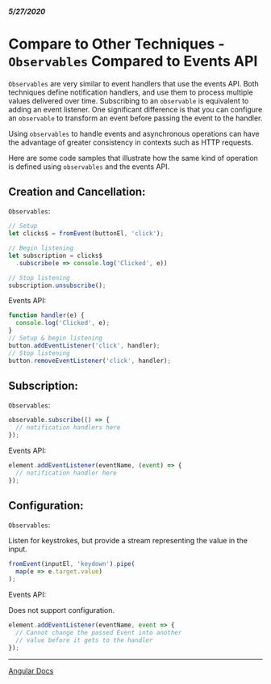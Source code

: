 ##### 5/27/2020
# Compare to Other Techniques - `Observables` Compared to Events API
`Observables` are very similar to event handlers that use the events API. Both techniques define notification handlers, and use them to process multiple values delivered over time. Subscribing to an `observable` is equivalent to adding an event listener. One significant difference is that you can configure an `observable` to transform an event before passing the event to the handler.

Using `observables` to handle events and asynchronous operations can have the advantage of greater consistency in contexts such as HTTP requests.

Here are some code samples that illustrate how the same kind of operation is defined using `observables` and the events API.

## Creation and Cancellation:
`Observables`:

```ts
// Setup
let clicks$ = fromEvent(buttonEl, 'click');

// Begin listening
let subscription = clicks$
  .subscribe(e => console.log('Clicked', e))

// Stop listening
subscription.unsubscribe();
```

Events API:

```ts
function handler(e) {
  console.log('Clicked', e);
}
// Setup & begin listening
button.addEventListener('click', handler);
// Stop listening
button.removeEventListener('click', handler);
```

## Subscription:
`Observables`:

```ts
observable.subscribe(() => {
  // notification handlers here
});
```

Events API:

```ts
element.addEventListener(eventName, (event) => {
  // notification handler here
});
```

## Configuration:
`Observables`:

Listen for keystrokes, but provide a stream representing the value in the input.


```ts
fromEvent(inputEl, 'keydown').pipe(
  map(e => e.target.value)
);
```

Events API:

Does not support configuration.

```ts
element.addEventListener(eventName, event => {
  // Cannot change the passed Event into another
  // value before it gets to the handler
});
```

---

[Angular Docs](https://angular.io/guide/comparing-observables#observables-compared-to-events-api)